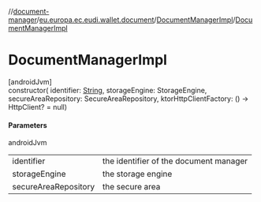 //[document-manager](../../../index.md)/[eu.europa.ec.eudi.wallet.document](../index.md)/[DocumentManagerImpl](index.md)/[DocumentManagerImpl](-document-manager-impl.md)

# DocumentManagerImpl

[androidJvm]\
constructor(
identifier: [String](https://kotlinlang.org/api/latest/jvm/stdlib/kotlin/-string/index.html),
storageEngine: StorageEngine, secureAreaRepository: SecureAreaRepository, ktorHttpClientFactory: ()
-&gt; HttpClient? = null)

#### Parameters

androidJvm

|                      |                                        |
|----------------------|----------------------------------------|
| identifier           | the identifier of the document manager |
| storageEngine        | the storage engine                     |
| secureAreaRepository | the secure area                        |
